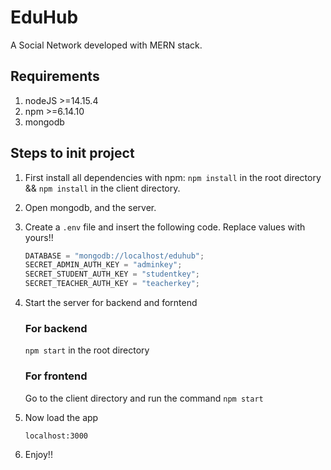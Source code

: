 # EduHub

A Social Network developed with MERN stack.

## Requirements

1. nodeJS >=14.15.4
2. npm >=6.14.10
3. mongodb

## Steps to init project

1.  First install all dependencies with npm:
    `npm install` in the root directory && `npm install` in the client directory.
2.  Open mongodb, and the server.
3.  Create a `.env` file and insert the following code. Replace values with yours!!

    ```javascript
    DATABASE = "mongodb://localhost/eduhub";
    SECRET_ADMIN_AUTH_KEY = "adminkey";
    SECRET_STUDENT_AUTH_KEY = "studentkey";
    SECRET_TEACHER_AUTH_KEY = "teacherkey";
    ```

4.  Start the server for backend and forntend
    ### For backend
    `npm start` in the root directory
    ### For frontend
    Go to the client directory and run the command `npm start`
5.  Now load the app

    ```javacript
    localhost:3000
    ```

6.  Enjoy!!
